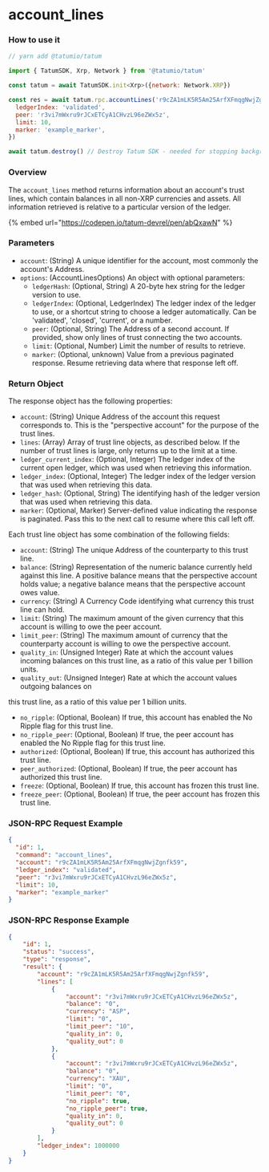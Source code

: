 # account\_lines

### How to use it&#x20;

```javascript
// yarn add @tatumio/tatum

import { TatumSDK, Xrp, Network } from '@tatumio/tatum'

const tatum = await TatumSDK.init<Xrp>({network: Network.XRP})

const res = await tatum.rpc.accountLines('r9cZA1mLK5R5Am25ArfXFmqgNwjZgnfk59', {
  ledgerIndex: 'validated',
  peer: 'r3vi7mWxru9rJCxETCyA1CHvzL96eZWx5z',
  limit: 10,
  marker: 'example_marker',
})

await tatum.destroy() // Destroy Tatum SDK - needed for stopping background jobs
```

### Overview

The `account_lines` method returns information about an account's trust lines, which contain balances in all non-XRP currencies and assets. All information retrieved is relative to a particular version of the ledger.

{% embed url="https://codepen.io/tatum-devrel/pen/abQxawN" %}

### Parameters

* `account`: (String) A unique identifier for the account, most commonly the account's Address.
* `options`: (AccountLinesOptions) An object with optional parameters:
  * `ledgerHash`: (Optional, String) A 20-byte hex string for the ledger version to use.
  * `ledgerIndex`: (Optional, LedgerIndex) The ledger index of the ledger to use, or a shortcut string to choose a ledger automatically. Can be 'validated', 'closed', 'current', or a number.
  * `peer`: (Optional, String) The Address of a second account. If provided, show only lines of trust connecting the two accounts.
  * `limit`: (Optional, Number) Limit the number of results to retrieve.
  * `marker`: (Optional, unknown) Value from a previous paginated response. Resume retrieving data where that response left off.

### Return Object

The response object has the following properties:

* `account`: (String) Unique Address of the account this request corresponds to. This is the "perspective account" for the purpose of the trust lines.
* `lines`: (Array) Array of trust line objects, as described below. If the number of trust lines is large, only returns up to the limit at a time.
* `ledger_current_index`: (Optional, Integer) The ledger index of the current open ledger, which was used when retrieving this information.
* `ledger_index`: (Optional, Integer) The ledger index of the ledger version that was used when retrieving this data.
* `ledger_hash`: (Optional, String) The identifying hash of the ledger version that was used when retrieving this data.
* `marker`: (Optional, Marker) Server-defined value indicating the response is paginated. Pass this to the next call to resume where this call left off.

Each trust line object has some combination of the following fields:

* `account`: (String) The unique Address of the counterparty to this trust line.
* `balance`: (String) Representation of the numeric balance currently held against this line. A positive balance means that the perspective account holds value; a negative balance means that the perspective account owes value.
* `currency`: (String) A Currency Code identifying what currency this trust line can hold.
* `limit`: (String) The maximum amount of the given currency that this account is willing to owe the peer account.
* `limit_peer`: (String) The maximum amount of currency that the counterparty account is willing to owe the perspective account.
* `quality_in`: (Unsigned Integer) Rate at which the account values incoming balances on this trust line, as a ratio of this value per 1 billion units.
* `quality_out`: (Unsigned Integer) Rate at which the account values outgoing balances on

this trust line, as a ratio of this value per 1 billion units.

* `no_ripple`: (Optional, Boolean) If true, this account has enabled the No Ripple flag for this trust line.
* `no_ripple_peer`: (Optional, Boolean) If true, the peer account has enabled the No Ripple flag for this trust line.
* `authorized`: (Optional, Boolean) If true, this account has authorized this trust line.
* `peer_authorized`: (Optional, Boolean) If true, the peer account has authorized this trust line.
* `freeze`: (Optional, Boolean) If true, this account has frozen this trust line.
* `freeze_peer`: (Optional, Boolean) If true, the peer account has frozen this trust line.

### JSON-RPC Request Example

```json
{
  "id": 1,
  "command": "account_lines",
  "account": "r9cZA1mLK5R5Am25ArfXFmqgNwjZgnfk59",
  "ledger_index": "validated",
  "peer": "r3vi7mWxru9rJCxETCyA1CHvzL96eZWx5z",
  "limit": 10,
  "marker": "example_marker"
}
```

### JSON-RPC Response Example

```json
{
    "id": 1,
    "status": "success",
    "type": "response",
    "result": {
        "account": "r9cZA1mLK5R5Am25ArfXFmqgNwjZgnfk59",
        "lines": [
            {
                "account": "r3vi7mWxru9rJCxETCyA1CHvzL96eZWx5z",
                "balance": "0",
                "currency": "ASP",
                "limit": "0",
                "limit_peer": "10",
                "quality_in": 0,
                "quality_out": 0
            },
            {
                "account": "r3vi7mWxru9rJCxETCyA1CHvzL96eZWx5z",
                "balance": "0",
                "currency": "XAU",
                "limit": "0",
                "limit_peer": "0",
                "no_ripple": true,
                "no_ripple_peer": true,
                "quality_in": 0,
                "quality_out": 0
            }
        ],
        "ledger_index": 1000000
    }
}
```

